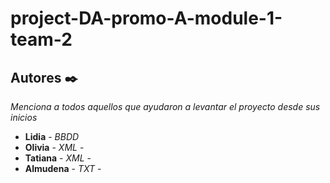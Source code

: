 # project-DA-promo-A-module-1-team-2

## Autores ✒️

_Menciona a todos aquellos que ayudaron a levantar el proyecto desde sus inicios_

* **Lidia** - *BBDD*
* **Olivia** - *XML* - 
* **Tatiana** - *XML* - 
* **Almudena** - *TXT* -
